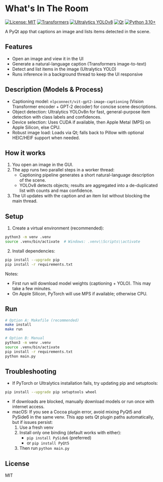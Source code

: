 # What's In The Room

[![License: MIT](https://img.shields.io/badge/License-MIT-green.svg)](https://opensource.org/licenses/MIT)
[![Transformers](https://img.shields.io/badge/HF-Transformers-blue)](https://huggingface.co/docs/transformers)
[![Ultralytics YOLOv8](https://img.shields.io/badge/Ultralytics-YOLOv8-orange)](https://docs.ultralytics.com)
[![Qt](https://img.shields.io/badge/Qt-PySide6%2FPyQt5-41cd52)](https://www.qt.io/)
[![Python 3.10+](https://img.shields.io/badge/Python-3.10%2B-3776AB)](https://www.python.org/)

A PyQt app that captions an image and lists items detected in the scene.

## Features
- Open an image and view it in the UI
- Generate a natural-language caption (Transformers image-to-text)
- Detect and list items in the image (Ultralytics YOLO)
- Runs inference in a background thread to keep the UI responsive

## Description (Models & Process)
- Captioning model: `nlpconnect/vit-gpt2-image-captioning` (Vision Transformer encoder + GPT‑2 decoder) for concise scene descriptions.
- Object detection: Ultralytics YOLOv8n for fast, general-purpose item detection with class labels and confidences.
- Device selection: Uses CUDA if available, then Apple Metal (MPS) on Apple Silicon, else CPU.
- Robust image load: Loads via Qt; falls back to Pillow with optional HEIC/HEIF support when needed.

## How it works
1) You open an image in the GUI.
2) The app runs two parallel steps in a worker thread:
   - Captioning pipeline generates a short natural-language description of the scene.
   - YOLOv8 detects objects; results are aggregated into a de-duplicated list with counts and max confidence.
3) The UI updates with the caption and an item list without blocking the main thread.

## Setup

1) Create a virtual environment (recommended):
```bash
python3 -m venv .venv
source .venv/bin/activate  # Windows: .venv\\Scripts\\activate
```

2) Install dependencies:
```bash
pip install --upgrade pip
pip install -r requirements.txt
```

Notes:
- First run will download model weights (captioning + YOLO). This may take a few minutes.
- On Apple Silicon, PyTorch will use MPS if available; otherwise CPU.

## Run
```bash
# Option A: Makefile (recommended)
make install
make run

# Option B: Manual
python3 -m venv .venv
source .venv/bin/activate
pip install -r requirements.txt
python main.py
```

## Troubleshooting
- If PyTorch or Ultralytics installation fails, try updating pip and setuptools:
```bash
pip install --upgrade pip setuptools wheel
```
- If downloads are blocked, manually download models or run once with internet access.
- macOS: If you see a Cocoa plugin error, avoid mixing PyQt5 and PySide6 in the same venv. This app sets Qt plugin paths automatically, but if issues persist:
  1) Use a fresh venv
  2) Install only one binding (default works with either):
     - `pip install PySide6`  (preferred)
     - or `pip install PyQt5`
  3) Then run `python main.py`

## License
MIT
